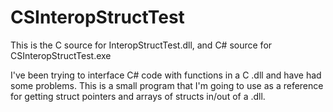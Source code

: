 CSInteropStructTest
===================

This is the C source for InteropStructTest.dll, and C# source for CSInteropStructTest.exe

I've been trying to interface C# code with functions in a C .dll and have had some problems. This is a small program that I'm going to use as a reference for getting struct pointers and arrays of structs in/out of a .dll.
